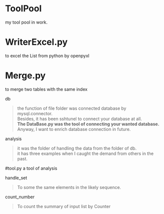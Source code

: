 # ToolPool
my tool pool in work.

# WriterExcel.py
to excel the List from python by openpyxl

# Merge.py
to merge two tables with the same index

db
>the function of file folder was connected database by mysql.connector.<br>
Besides, it has been sshtunel to connect your database at all.<br>
**The DataBase.py was the tool of connecting your wanted database.**<br>
Anyway, I want to enrich database connection in future.

analysis
>it was the folder of handling the data from the folder of db.<br>
it has three examples when I caught the demand from others in the past.


#tool.py
a tool of analysis

handle_set
>To some the same elements in the likely sequence.<br>

count_number
>To count the summary of input list by Counter
